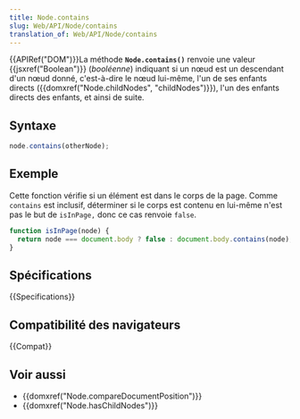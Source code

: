 ```yaml
---
title: Node.contains
slug: Web/API/Node/contains
translation_of: Web/API/Node/contains
---
```


{{APIRef("DOM")}}La méthode **`Node.contains()`** renvoie une valeur {{jsxref("Boolean")}} (_booléenne_) indiquant si un nœud est un descendant d'un nœud donné, c'est-à-dire le nœud lui-même, l'un de ses enfants directs ({{domxref("Node.childNodes", "childNodes")}}), l'un des enfants directs des enfants, et ainsi de suite.

## Syntaxe

```js
node.contains(otherNode);
```

## Exemple

Cette fonction vérifie si un élément est dans le corps de la page. Comme `contains` est inclusif, déterminer si le corps est contenu en lui-même n'est pas le but de `isInPage,` donc ce cas renvoie `false`.

```js
function isInPage(node) {
  return node === document.body ? false : document.body.contains(node);
}
```

## Spécifications

{{Specifications}}

## Compatibilité des navigateurs

{{Compat}}

## Voir aussi

- {{domxref("Node.compareDocumentPosition")}}
- {{domxref("Node.hasChildNodes")}}
